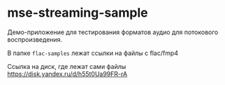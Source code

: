 # mse-streaming-sample
Демо-приложение для тестирования форматов аудио для потокового воспроизведения.

В папке `flac-samples` лежат ссылки на файлы с flac/fmp4

Ссылка на диск, где лежат сами файлы https://disk.yandex.ru/d/h55t0Ua99FR-rA
